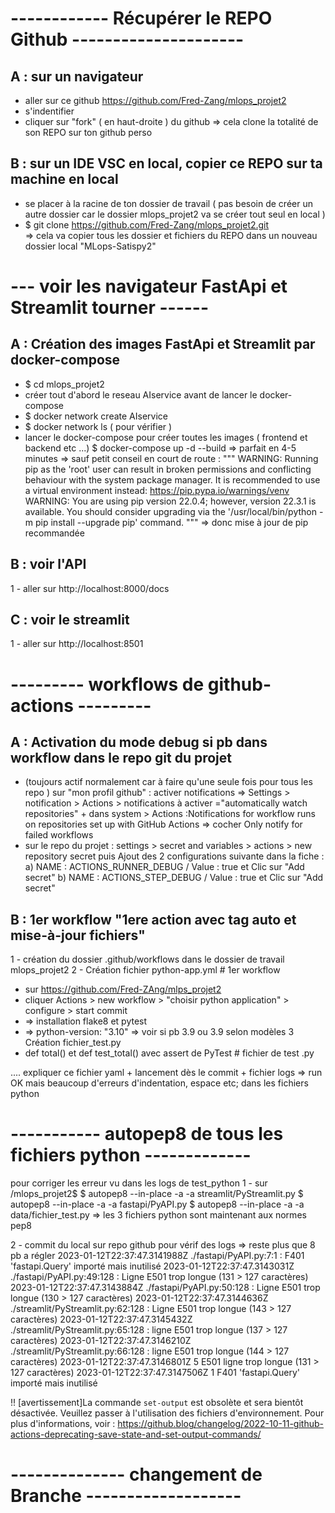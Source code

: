 # ------------ Récupérer le REPO Github --------------------- #

## A : sur un navigateur
 - aller sur ce github https://github.com/Fred-Zang/mlops_projet2
 - s'indentifier 
 - cliquer sur "fork" ( en haut-droite ) du github 
    => cela clone la totalité de son REPO sur ton github perso

## B : sur un IDE VSC en local, copier ce REPO sur ta machine en local
 - se placer à la racine de ton dossier de travail ( pas besoin de créer un autre dossier car le dossier mlops_projet2 va se créer tout seul en local )
 - $ git clone https://github.com/Fred-Zang/mlops_projet2.git  
    => cela va copier tous les dossier et fichiers du REPO dans un nouveau dossier local "MLops-Satispy2"

# --- voir les navigateur FastApi et Streamlit tourner ------ #
## A : Création des images FastApi et Streamlit par docker-compose
 - $ cd mlops_projet2
 - créer tout d'abord le reseau AIservice avant de lancer le docker-compose    
 - $ docker network create AIservice
 - $ docker network ls   ( pour vérifier )
 - lancer le docker-compose pour créer toutes les images ( frontend et backend etc ...)
    $ docker-compose up -d --build
    => parfait en 4-5 minutes
    => sauf petit conseil en court de route :
    """ WARNING: Running pip as the 'root' user can result in broken permissions and conflicting behaviour with the system package manager. 
    It is recommended to use a virtual environment instead: https://pip.pypa.io/warnings/venv
    WARNING: You are using pip version 22.0.4; however, version 22.3.1 is available.
    You should consider upgrading via the '/usr/local/bin/python -m pip install --upgrade pip' command. """
    => donc mise à jour de pip recommandée

## B : voir l'API
1 - aller sur http://localhost:8000/docs

## C :  voir le streamlit
1 - aller sur http://localhost:8501


# --------- workflows de github-actions --------- #
## A : Activation du mode debug si pb dans workflow dans le repo git du projet
* (toujours actif normalement car à faire qu'une seule fois pour tous les repo )
sur "mon profil github" : activer notifications  => Settings > notification > Actions > notifications à activer ="automatically watch repositories" + dans system > Actions :Notifications for workflow runs on repositories set up with GitHub Actions => cocher Only notify for failed workflows
* sur le repo du projet : settings > secret and variables > actions > new repository secret
puis  Ajout des 2 configurations suivante dans la fiche : 
a) NAME : ACTIONS_RUNNER_DEBUG  / Value : true  et Clic sur "Add secret"
b) NAME : ACTIONS_STEP_DEBUG  / Value : true  et Clic sur "Add secret"


## B : 1er workflow "1ere action avec tag auto et mise-à-jour fichiers"
1 - création du dossier .github/workflows dans le dossier de travail mlops_projet2
2 -	Création fichier python-app.yml  # 1er workflow
- sur https://github.com/Fred-ZAng/mlps_projet2
- cliquer Actions > new workflow > "choisir python application" > configure > start commit
-	=> installation flake8 et pytest
-	=> python-version: "3.10"  => voir si pb 3.9 ou 3.9 selon modèles
3	Création fichier_test.py
-	def total() et def test_total() avec assert de PyTest # fichier de test .py

.... expliquer ce fichier yaml + lancement dès le commit + fichier logs => run OK mais beaucoup d'erreurs 
d'indentation, espace etc; dans les fichiers python


# -----------  autopep8 de tous les fichiers python -------------
pour corriger les erreur vu dans les logs de test_python
1 - sur /mlops_projet2$ 
$ autopep8 --in-place -a -a streamlit/PyStreamlit.py
$ autopep8 --in-place -a -a fastapi/PyAPI.py
$ autopep8 --in-place -a -a data/fichier_test.py
=> les 3 fichiers python sont maintenant aux normes pep8

2 - commit du local sur repo github pour vérif des logs
=> reste plus que 8 pb a régler
2023-01-12T22:37:47.3141988Z ./fastapi/PyAPI.py:7:1 : F401 'fastapi.Query' importé mais inutilisé
2023-01-12T22:37:47.3143031Z ./fastapi/PyAPI.py:49:128 : Ligne E501 trop longue (131 > 127 caractères)
2023-01-12T22:37:47.3143884Z ./fastapi/PyAPI.py:50:128 : Ligne E501 trop longue (130 > 127 caractères)
2023-01-12T22:37:47.3144636Z ./streamlit/PyStreamlit.py:62:128 : Ligne E501 trop longue (143 > 127 caractères)
2023-01-12T22:37:47.3145432Z ./streamlit/PyStreamlit.py:65:128 : ligne E501 trop longue (137 > 127 caractères)
2023-01-12T22:37:47.3146210Z ./streamlit/PyStreamlit.py:66:128 : ligne E501 trop longue (144 > 127 caractères)
2023-01-12T22:37:47.3146801Z 5 E501 ligne trop longue (131 > 127 caractères)
2023-01-12T22:37:47.3147506Z 1 F401 'fastapi.Query' importé mais inutilisé

!! [avertissement]La commande `set-output` est obsolète et sera bientôt désactivée. Veuillez passer à l'utilisation des fichiers d'environnement. Pour plus d'informations, voir : https://github.blog/changelog/2022-10-11-github-actions-deprecating-save-state-and-set-output-commands/



# -------------- changement de Branche -------------------



